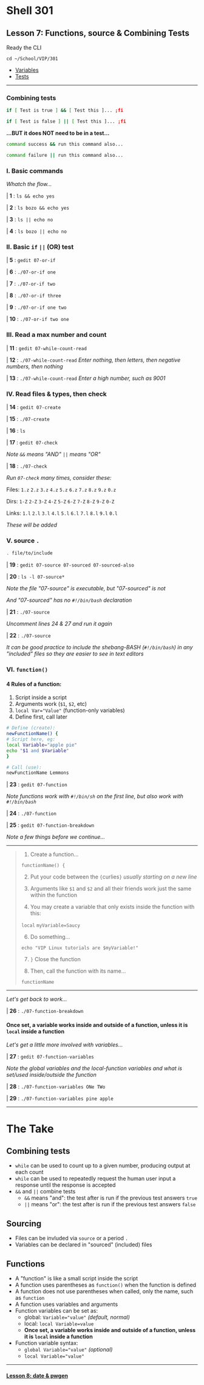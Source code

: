 # Shell 301
## Lesson 7: Functions, source & Combining Tests

Ready the CLI

`cd ~/School/VIP/301`

- [Variables](https://github.com/inkVerb/vip/blob/master/Cheat-Sheets/Variables.md)
- [Tests](https://github.com/inkVerb/vip/blob/master/Cheat-Sheets/Tests.md)

___

### Combining tests

```sh
if [ Test is true ] && [ Test this ]... ;fi

if [ Test is false ] || [ Test this ]... ;fi
```

**...BUT it does NOT need to be in a test...**

```sh
command success && run this command also...

command failure || run this command also...
```

### I. Basic commands

*Whatch the flow...*

| **1** : `ls && echo yes`

| **2** : `ls bozo && echo yes`

| **3** : `ls || echo no`

| **4** : `ls bozo || echo no`

### II. Basic `if` `||` (OR) test

| **5** : `gedit 07-or-if`

| **6** : `./07-or-if one`

| **7** : `./07-or-if two`

| **8** : `./07-or-if three`

| **9** : `./07-or-if one two`

| **10** : `./07-or-if two one`

### III. Read a max number and count

| **11** : `gedit 07-while-count-read`

| **12** : `./07-while-count-read` *Enter nothing, then letters, then negative numbers, then nothing*

| **13** : `./07-while-count-read` *Enter a high number, such as 9001*

### IV. Read files & types, then check

| **14** : `gedit 07-create`

| **15** : `./07-create`

| **16** : `ls`

| **17** : `gedit 07-check`

*Note `&&` means "AND" `||` means "OR"*

| **18** : `./07-check`

*Run `07-check` many times, consider these:*

Files: `1.z` `2.z` `3.z` `4.z` `5.z` `6.z` `7.z` `8.z` `9.z` `0.z`

Dirs: `1-Z` `2-Z` `3-Z` `4-Z` `5-Z` `6-Z` `7-Z` `8-Z` `9-Z` `0-Z`

Links: `1.l` `2.l` `3.l` `4.l` `5.l` `6.l` `7.l` `8.l` `9.l` `0.l`

*These will be added*

### V. source `.`

```bash
. file/to/include
```

| **19** : `gedit 07-source 07-sourced 07-sourced-also`

| **20** : `ls -l 07-source*`

*Note the file "07-source" is executable, but "07-sourced" is not*

*And "07-sourced" has no `#!/bin/bash` declaration*

| **21** : `./07-source`

*Uncomment lines 24 & 27 and run it again*

| **22** : `./07-source`

*It can be good practice to include the shebang-BASH (`#!/bin/bash`) in any "included" files so they are easier to see in text editors*

### VI. `function()`

#### 4 Rules of a function:
1. Script inside a script
2. Arguments work (`$1`, `$2`, etc)
3. `local Var="Value"` (function-only variables)
4. Define first, call later

```bash
# Define (create):
newFunctionName() {
# Script here, eg:
local Variable="apple pie"
echo "$1 and $Variable"
}

# Call (use):
newFunctionName Lemmons
```

| **23** : `gedit 07-function`

*Note functions work with `#!/bin/sh` on the first line, but also work with `#!/bin/bash`*

| **24** : `./07-function`

| **25** : `gedit 07-function-breakdown`

*Note a few things before we continue...*
___
> 1. Create a function...
>
> `functionName() {`
>
> 2. Put your code between the `{`curlies`}` *usually starting on a new line*
>
> 3. Arguments like `$1` and `$2` and all their friends work just the same within the function
>
> 4. You may create a variable that only exists inside the function with this:
>
> `local` `myVariable=Saucy`
>
> 6. Do something...
>
> `echo "VIP Linux tutorials are $myVariable!"`
>
> 7. `}` Close the function
>
> 8. Then, call the function with its name...
>
> `functionName`
___

*Let's get back to work...*

| **26** : `./07-function-breakdown`

#### Once set, a variable works inside and outside of a function, unless it is `local` inside a function

*Let's get a little more involved with variables...*

| **27** : `gedit 07-function-variables`

*Note the global variables and the local-function variables and what is set/used inside/outside the function*

| **28** : `./07-function-variables ONe TWo`

| **29** : `./07-function-variables pine apple`

___

# The Take

## Combining tests
- `while` can be used to count up to a given number, producing output at each count
- `while` can be used to repeatedly request the human user input a response until the response is accepted
- `&&` and `||` combine tests
  - `&&` means "and": the test after is run if the previous test answers `true`
  - `||` means "or": the test after is run if the previous test answers `false`

## Sourcing
- Files can be invluded via `source` or a period `.`
- Variables can be declared in "sourced" (included) files

## Functions
- A "function" is like a small script inside the script
- A function uses parentheses as `function()` when the function is defined
- A function does not use parentheses when called, only the name, such as `function`
- A function uses variables and arguments
- Function variables can be set as:
  - global: `Variable="value"` *(default, normal)*
  - local: `local Variable=value`
  - **Once set, a variable works inside and outside of a function, unless it is `local` inside a function**
- Function variable syntax:
  - `global Variable="value"` *(optional)*
  - `local Variable="value"`
___

#### [Lesson 8: date & pwgen](https://github.com/inkVerb/vip/blob/master/301-shell/Lesson-08.md)

